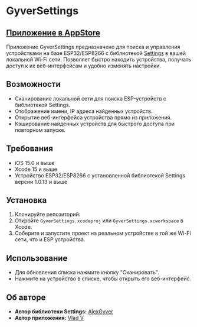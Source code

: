 # GyverSettings

## [Приложение в AppStore](https://apps.apple.com/us/app/gyver-settings/id6751504764)

Приложение GyverSettings предназначено для поиска и управления устройствами на базе ESP32/ESP8266 с библиотекой [Settings](https://github.com/GyverLibs/Settings) в вашей локальной Wi-Fi сети. Позволяет быстро находить устройства, получать доступ к их веб-интерфейсам и удобно изменять настройки.

## Возможности

- Сканирование локальной сети для поиска ESP-устройств с библиотекой Settings.
- Отображение имени, IP адреса найденных устройств.
- Открытие веб-интерфейса устройства прямо из приложения.
- Кэширование найденных устройств для быстрого доступа при повторном запуске.

## Требования

- iOS 15.0 и выше
- Xcode 15 и выше
- Устройство ESP32/ESP8266 с установленной библиотекой Settings версии 1.0.13 и выше

## Установка

1. Клонируйте репозиторий:
2. Откройте `GyverSettings.xcodeproj` или `GyverSettings.xcworkspace` в Xcode.
3. Соберите и запустите проект на реальном устройстве в той же Wi-Fi сети, что и ESP устройства.

## Использование

- Для обновления списка нажмите кнопку "Сканировать".
- Нажмите на устройство в списке, чтобы открыть его веб-интерфейс.


## Об авторе

- **Автор библиотеки Settings:** [AlexGyver](https://github.com/AlexGyver)
- **Автор приложения:** [Vlad V](https://github.com/Vl-VSV)
